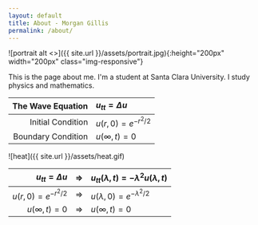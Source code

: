 ```yaml
---
layout: default
title: About - Morgan Gillis
permalink: /about/
---
```


![portrait alt <>]({{ site.url }}/assets/portrait.jpg){:height="200px" width="200px" class="img-responsive"}

This is the page about me. I'm a student at Santa Clara University. I study physics and mathematics.

|The Wave Equation |$u_{tt} = \Delta u$  |
|-----------------:|:--------------------|
|Initial Condition |$u(r,0) = e^{-r^2/2}$|
|Boundary Condition|$u(\infty,t) = 0$    |

![heat]({{ site.url }}/assets/heat.gif)

|$u_{tt} = \Delta u$|$\Rightarrow$|$u_{tt}(\lambda,t) = -\lambda^2 u(\lambda,t)$|
|---:|:---:|:---|
|$u(r,0) = e^{-r^2/2}$|$\Rightarrow$|$u(\lambda,0) = e^{-\lambda^2/2}$|
|$u(\infty,t) = 0$|$\Rightarrow$|$u(\infty,t) = 0$|
